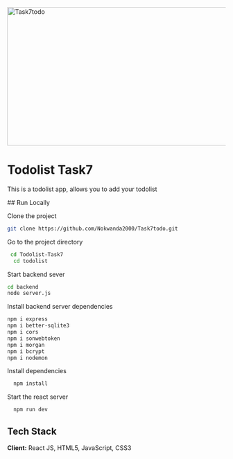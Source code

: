 <img src="https://socialify.git.ci/Nokwanda2000/Task7todo/image?language=1&owner=1&name=1&stargazers=1&theme=Light" alt="Task7todo" width="640" height="320" />

<h1>Todolist Task7</h1>
<p>This is a todolist app, allows you to add your todolist</p>
## Run Locally

Clone the project
```bash
git clone https://github.com/Nokwanda2000/Task7todo.git
```
Go to the project directory
```bash
 cd Todolist-Task7
  cd todolist
```

Start backend sever
```bash
cd backend
node server.js
```
Install backend server dependencies
```bash
npm i express
npm i better-sqlite3
npm i cors
npm i sonwebtoken
npm i morgan
npm i bcrypt
npm i nodemon
```


Install dependencies
```bash
  npm install
```

Start the react server
```bash
  npm run dev
```

## Tech Stack

**Client:** React JS, HTML5, JavaScript, CSS3
